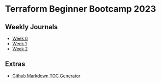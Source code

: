 # Terraform Beginner Bootcamp 2023

## Weekly Journals
- [Week 0](/journal/week0.md)
- [Week 1](/journal/week1.md)
- [Week 2](/journal/week2.md)

## Extras
- [Github Markdown TOC Generator](https://ecotrust-canada.github.io/markdown-toc/)